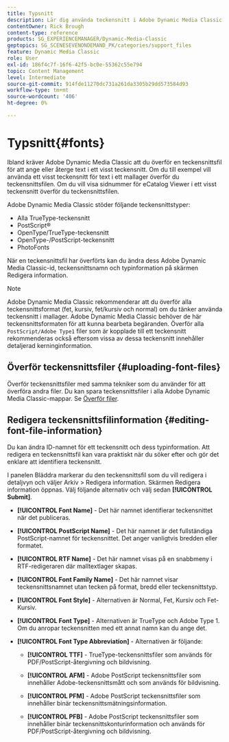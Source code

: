 ```yaml
---
title: Typsnitt
description: Lär dig använda teckensnitt i Adobe Dynamic Media Classic.
contentOwner: Rick Brough
content-type: reference
products: SG_EXPERIENCEMANAGER/Dynamic-Media-Classic
geptopics: SG_SCENESEVENONDEMAND_PK/categories/support_files
feature: Dynamic Media Classic
role: User
exl-id: 186f4c7f-16f6-42f5-bc0e-55362c55e794
topic: Content Management
level: Intermediate
source-git-commit: 914fde11270dc731a261da3305b29dd573584d93
workflow-type: tm+mt
source-wordcount: '406'
ht-degree: 0%

---
```


# Typsnitt{#fonts}

Ibland kräver Adobe Dynamic Media Classic att du överför en teckensnittsfil för att ange eller återge text i ett visst teckensnitt. Om du till exempel vill använda ett visst teckensnitt för text i ett mallager överför du teckensnittsfilen. Om du vill visa sidnummer för eCatalog Viewer i ett visst teckensnitt överför du teckensnittsfilen.

Adobe Dynamic Media Classic stöder följande teckensnittstyper:

* Alla TrueType-teckensnitt
* PostScript®
* OpenType/TrueType-teckensnitt
* OpenType-/PostScript-teckensnitt
* PhotoFonts

När en teckensnittsfil har överförts kan du ändra dess Adobe Dynamic Media Classic-id, teckensnittsnamn och typinformation på skärmen Redigera information.

>[!NOTE]
>
>Adobe Dynamic Media Classic rekommenderar att du överför alla teckensnittsformat (fet, kursiv, fet/kursiv och normal) om du tänker använda teckensnitt i mallager. Adobe Dynamic Media Classic behöver de här teckensnittsformaten för att kunna bearbeta begäranden. Överför alla `PostScript/Adobe Type1` filer som är kopplade till ett teckensnitt rekommenderas också eftersom vissa av dessa teckensnitt innehåller detaljerad kerninginformation.

## Överför teckensnittsfiler {#uploading-font-files}

Överför teckensnittsfiler med samma tekniker som du använder för att överföra andra filer. Du kan spara teckensnittsfiler i alla Adobe Dynamic Media Classic-mappar. Se [Överför filer](uploading-files.md#uploading_your_files).

## Redigera teckensnittsfilinformation {#editing-font-file-information}

Du kan ändra ID-namnet för ett teckensnitt och dess typinformation. Att redigera en teckensnittsfil kan vara praktiskt när du söker efter och gör det enklare att identifiera teckensnitt.

I panelen Bläddra markerar du den teckensnittsfil som du vill redigera i detaljvyn och väljer Arkiv > Redigera information. Skärmen Redigera information öppnas. Välj följande alternativ och välj sedan **[!UICONTROL Submit]**.

* **[!UICONTROL Font Name]** - Det här namnet identifierar teckensnittet när det publiceras.

* **[!UICONTROL PostScript Name]** - Det här namnet är det fullständiga PostScript-namnet för teckensnittet. Det anger vanligtvis bredden eller formatet.

* **[!UICONTROL RTF Name]** - Det här namnet visas på en snabbmeny i RTF-redigeraren där malltextlager skapas.

* **[!UICONTROL Font Family Name]** - Det här namnet visar teckensnittsnamnet utan tecken på format, bredd eller teckensnittstyp.

* **[!UICONTROL Font Style]** - Alternativen är Normal, Fet, Kursiv och Fet-Kursiv.

* **[!UICONTROL Font Type]** - Alternativen är TrueType och Adobe Type 1. Om du anropar teckensnitten med ett annat namn kan du ange det.

* **[!UICONTROL Font Type Abbreviation]** - Alternativen är följande:

   * **[!UICONTROL TTF]** - TrueType-teckensnittsfiler som används för PDF/PostScript-återgivning och bildvisning.

   * **[!UICONTROL AFM]** - Adobe PostScript teckensnittsfiler som innehåller Adobe-teckensnittsmått och som används för bildvisning.

   * **[!UICONTROL PFM]** - Adobe PostScript teckensnittsfiler som innehåller binär teckensnittsmätningsinformation.

   * **[!UICONTROL PFB]** - Adobe PostScript teckensnittsfiler som innehåller binär teckensnittskonturinformation och används för PDF/PostScript-återgivning och bildvisning.
